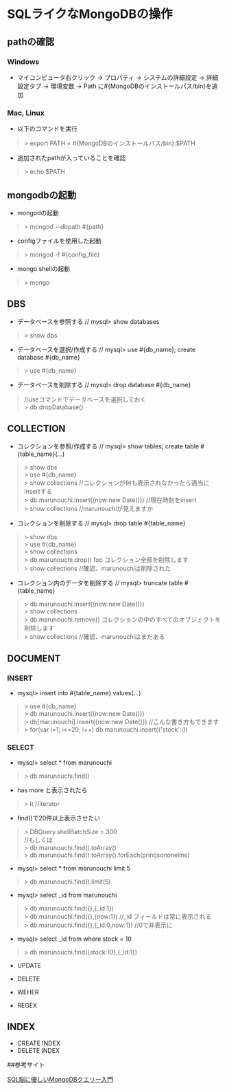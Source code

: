 # SQLライクなMongoDBの操作

## pathの確認
### Windows
* マイコンピュータ右クリック -> プロパティ -> システムの詳細設定 -> 詳細設定タブ -> 環境変数 -> Path に#{MongoDBのインストールパス/bin}を追加

### Mac, Linux
* 以下のコマンドを実行

> \> export PATH = #{MongoDBのインストールパス/bin}:$PATH

* 追加されたpathが入っていることを確認

> \> echo $PATH

## mongodbの起動

* mongodの起動

> \> mongod --dbpath #{path}

* configファイルを使用した起動

> \> mongod -f #{config_file}

* mongo shellの起動

> \> mongo

## DBS
* データベースを参照する // mysql> show databases

> \> show dbs

* データベースを選択/作成する // mysql> use #{db_name}; create database #{db_name}

> \> use #{db_name}

* データベースを削除する // mysql> drop database #{db_name}

> //useコマンドでデータベースを選択しておく    
> \> db.dropDatabase()

## COLLECTION
* コレクションを参照/作成する // mysql> show tables; create table #{table_name}(...)

> \> show dbs  
> \> use #{db_name}  
> \> show collections  //コレクションが何も表示されなかったら適当にinsertする  
> \> db.marunouchi.insert({now:new Date()})  //現在時刻をinsert  
> \> show collections //marunouchiが見えますか

* コレクションを削除する // mysql> drop table #{table_name}

> \> show dbs  
> \> use #{db_name}  
> \> show collections  
> \> db.marunouchi.drop()  foo コレクション全部を削除します  
> \> show collections //確認、marunouchiは削除された  

* コレクション内のデータを削除する // mysql> truncate table #{table_name}

> \> db.marunouchi.insert({now:new Date()})  
> \> show collections  
> \> db.marunouchi.remove()   コレクションの中のすべてのオブジェクトを削除します  
> \> show collections //確認、marunouchiはまだある  


## DOCUMENT
### INSERT
* mysql> insert into #{table_name} values(...)

> \> use #{db_name}  
> \> db.marunouchi.insert({now:new Date()})  
> \> db[marunouchi].insert({now:new Date()}) //こんな書き方もできます  
> \> for(var i=1; i<=20; i++) db.marunouchi.insert({'stock':i})


### SELECT
* mysql> select * from marunouchi

> \> db.marunouchi.find()

* has more と表示されたら

> \> it //iterator

* find()で20件以上表示させたい

> \> DBQuery.shellBatchSize = 300  
> //もしくは  
> \> db.marunouchi.find().toArray()  
> \> db.marunouchi.find().toArray().forEach(printjsononeline)  

* mysql> select * from marunouchi limit 5

> \> db.marunouchi.find().limit(5)

* mysql> select _id from marunouchi

> \> db.marunouchi.find({},{_id:1})  
> \> db.marunouchi.find({},{now:1}) //_id フィールドは常に表示される  
> \> db.marunouchi.find({},{_id:0,now:1}) //0で非表示に  

* mysql> select _id from where stock = 10

> \> db.marunouchi.find({stock:10},{_id:1})  



* UPDATE

* DELETE

* WEHER

* REGEX

## INDEX
* CREATE INDEX
* DELETE INDEX


##参考サイト

[SQL脳に優しいMongoDBクエリー入門](http://d.hatena.ne.jp/taka512/20110220/1298195574)


